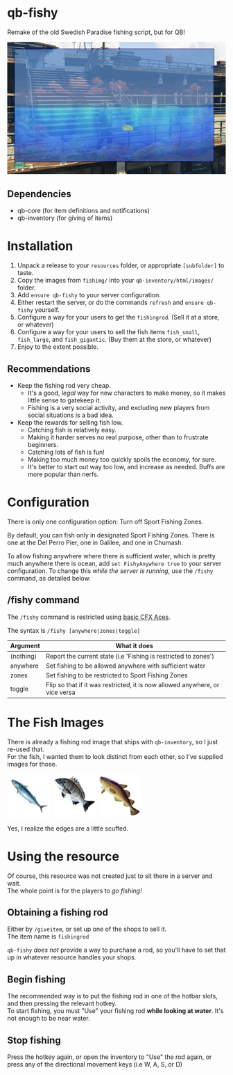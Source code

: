 # qb-fishy
Remake of the old Swedish Paradise fishing script, but for QB!

![foo](screenshot.png)

## Dependencies

- qb-core (for item definitions and notifications)
- qb-inventory (for giving of items)

# Installation

1. Unpack a release to your `resources` folder, or appropriate `[subfolder]` to taste.
2. Copy the images from `fishimg/` into your `qb-inventory/html/images/` folder.
3. Add `ensure qb-fishy` to your server configuration.
4. Either restart the server, or do the commands `refresh` and `ensure qb-fishy` yourself.
5. Configure a way for your users to get the `fishingrod`. (Sell it at a store, or whatever)
6. Configure a way for your users to sell the fish items `fish_small`, `fish_large`, and `fish_gigantic`. (Buy them at the store, or whatever)
7. Enjoy to the extent possible.

## Recommendations

* Keep the fishing rod very cheap.
    * It's a good, *legal* way for new characters to make money, so it makes little sense to gatekeep it.
    * Fishing is a very social activity, and excluding new players from social situations is a bad idea.
* Keep the rewards for selling fish low.
    * Catching fish is relatively easy.
    * Making it harder serves no real purpose, other than to frustrate beginners.
    * Catching lots of fish is fun!
    * Making too much money too quickly spoils the economy, for sure.
    * It's better to start out way too low, and increase as needed. Buffs are more popular than nerfs.

# Configuration

There is only one configuration option:  Turn off Sport Fishing Zones.

By default, you can fish only in designated Sport Fishing Zones. There is one at the Del Perro Pier, one in Galilee, and one in Chumash.

To allow fishing anywhere where there is sufficient water, which is pretty much anywhere there is ocean, add `set FishyAnywhere true` to your server configuration.
To change this *while the server is running*, use the `/fishy` command, as detailed below.

## /fishy command

The `/fishy` command is restricted using [basic CFX Aces](https://forum.cfx.re/t/basic-aces-principals-overview-guide/90917).

The syntax is `/fishy [anywhere|zones|toggle]`

 Argument  | What it does 
-----------|--------------
 (nothing) | Report the current state (i.e 'Fishing is restricted to zones')
 anywhere  | Set fishing to be allowed anywhere with sufficient water
 zones     | Set fishing to be restricted to Sport Fishing Zones
 toggle    | Flip so that if it was restricted, it is now allowed anywhere, or vice versa
 
# The Fish Images

There is already a fishing rod image that ships with `qb-inventory`, so I just re-used that.  
For the fish, I wanted them to look distinct from each other, so I've supplied images for those.

![Small Fish](fishimg/fish_small.png)
![Big Fish](fishimg/fish_large.png)
![Gigantic Fish](fishimg/fish_gigantic.png)

Yes, I realize the edges are a little scuffed.

# Using the resource

Of course, this resource was not created just to sit there in a server and wait.  
The whole point is for the players to *go fishing!*

## Obtaining a fishing rod

Either by `/giveitem`, or set up one of the shops to sell it.  
The item name is `fishingrod`

`qb-fishy` *does not* provide a way to purchase a rod, so you'll have to set that up in whatever resource handles your shops.

## Begin fishing

The recommended way is to put the fishing rod in one of the hotbar slots, and then pressing the relevant hotkey.  
To start fishing, you must "Use" your fishing rod **while looking at water**. It's not enough to be near water.

## Stop fishing

Press the hotkey again, or open the inventory to "Use" the rod again, or press any of the directional movement keys (i.e W, A, S, or D)
